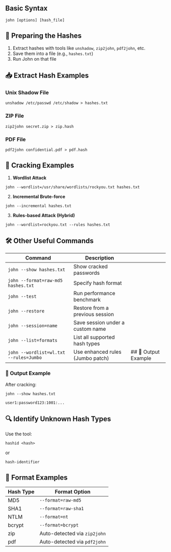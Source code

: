 ## Basic Syntax

```
john [options] [hash_file]
```

## 🔐 Preparing the Hashes

1. Extract hashes with tools like `unshadow`, `zip2john`, `pdf2john`, etc.
2. Save them into a file (e.g., `hashes.txt`)
3. Run John on that file

## 📥 Extract Hash Examples

### Unix Shadow File

```
unshadow /etc/passwd /etc/shadow > hashes.txt
```

### ZIP File

```
zip2john secret.zip > zip.hash
```

### PDF File

```
pdf2john confidential.pdf > pdf.hash
```

## 🚀 Cracking Examples

1. **Wordlist Attack**

```
john --wordlist=/usr/share/wordlists/rockyou.txt hashes.txt
```

2. **Incremental Brute-force**

```
john --incremental hashes.txt
```

3. **Rules-based Attack (Hybrid)**

```
john --wordlist=rockyou.txt --rules hashes.txt
```


## 🛠 Other Useful Commands

| Command                                | Description                      |                      |
| -------------------------------------- | -------------------------------- | -------------------- |
| `john --show hashes.txt`               | Show cracked passwords           |                      |
| `john --format=raw-md5 hashes.txt`     | Specify hash format              |                      |
| `john --test`                          | Run performance benchmark        |                      |
| `john --restore`                       | Restore from a previous session  |                      |
| `john --session=name`                  | Save session under a custom name |                      |
| `john --list=formats`                  | List all supported hash types    |                      |
| `john --wordlist=wl.txt --rules=Jumbo` | Use enhanced rules (Jumbo patch) | ## 📂 Output Example |

### 📂 Output Example

After cracking:
```
john --show hashes.txt
```

```
user1:password123:1001:...
```

## 🔍 Identify Unknown Hash Types

Use the tool:

```
hashid <hash>
```
or

```
hash-identifier
```


## 🔧 Format Examples

|Hash Type|Format Option|
|---|---|
|MD5|`--format=raw-md5`|
|SHA1|`--format=raw-sha1`|
|NTLM|`--format=nt`|
|bcrypt|`--format=bcrypt`|
|zip|Auto-detected via `zip2john`|
|pdf|Auto-detected via `pdf2john`|




































